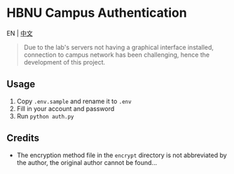 # HBNU Campus Authentication

EN | [中文](README_CN.md)

> Due to the lab's servers not having a graphical interface installed, connection to campus network has been challenging, hence the development of this project.

## Usage
1. Copy `.env.sample` and rename it to `.env`
2. Fill in your account and password
3. Run `python auth.py`

## Credits
* The encryption method file in the `encrypt` directory is not abbreviated by the author, the original author cannot be found...
